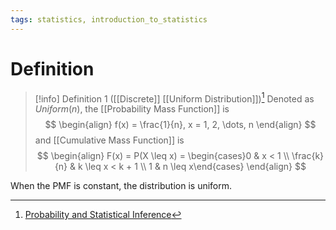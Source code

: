 ```yaml
---
tags: statistics, introduction_to_statistics
---
```


# Definition

> [!info] Definition 1 ([[Discrete]] [[Uniform Distribution]])[^1]
> Denoted as $Uniform(n)$, the [[Probability Mass Function]] is
> $$
> \begin{align}
> f(x) = \frac{1}{n}, x = 1, 2, \dots, n
> \end{align}
> $$
> and [[Cumulative Mass Function]] is
> $$
> \begin{align}
> F(x) = P(X \leq x) = \begin{cases}0 & x < 1 \\ \frac{k}{n} & k \leq x < k + 1 \\ 1 & n \leq x\end{cases}
> \end{align}
> $$

When the PMF is constant, the distribution is uniform.

[^1]: [Probability and Statistical Inference](zotero://open-pdf/library/items/RM5FREYV?page=53)